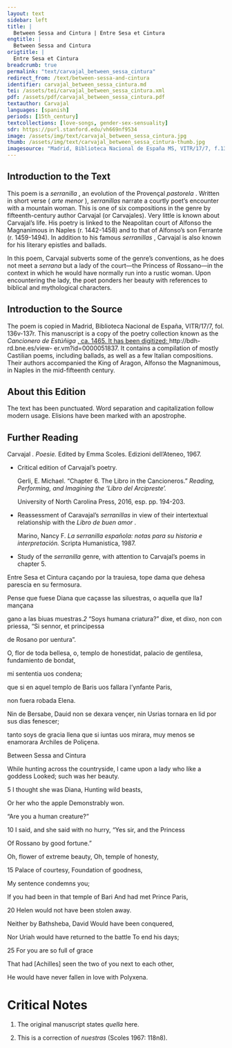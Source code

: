 ```yaml
---
layout: text
sidebar: left
title: |
  Between Sessa and Cintura | Entre Sesa et Cintura
engtitle: |
  Between Sessa and Cintura
origtitle: |
  Entre Sesa et Cintura
breadcrumb: true
permalink: "text/carvajal_between_sessa_cintura"
redirect_from: /text/between-sessa-and-cintura
identifier: carvajal_between_sessa_cintura.md
tei: /assets/tei/carvajal_between_sessa_cintura.xml
pdf: /assets/pdf/carvajal_between_sessa_cintura.pdf
textauthor: Carvajal
languages: [spanish]
periods: [15th_century]
textcollections: [love-songs, gender-sex-sensuality]
sdr: https://purl.stanford.edu/vh669nf9534
image: /assets/img/text/carvajal_between_sessa_cintura.jpg
thumb: /assets/img/text/carvajal_between_sessa_cintura-thumb.jpg
imagesource: "Madrid, Biblioteca Nacional de España MS, VITR/17/7, f.136v [Public domain]"
---
```

<h2>Introduction to the Text</h2>
<p>This poem is a <i> serranilla</i> , an evolution of the Provençal <i> pastorela</i> . Written in short verse (<i> arte menor</i> ), <i> serranillas </i> narrate a courtly poet’s encounter with a mountain woman. This is one of six compositions in the genre by fifteenth-century author Carvajal (or Carvajales). Very little is known about Carvajal’s life. His poetry is linked to the Neapolitan court of Alfonso the Magnanimous in Naples (r. 1442-1458) and to that of Alfonso’s son Ferrante (r. 1459-1494). In addition to his famous <i> serranillas</i> , Carvajal is also known for his literary epistles and ballads.</p>

<p>In this poem, Carvajal subverts some of the genre’s conventions, as he does not meet a <i> serrana </i> but a lady of the court—the Princess of Rossano—in the context in which he would have normally run into a rustic woman. Upon encountering the lady, the poet ponders her beauty with references to biblical and mythological characters.</p>

<h2>Introduction to the Source</h2>
<p>The poem is copied in Madrid, Biblioteca Nacional de España, VITR/17/7, fol. 136v-137r. This manuscript is a copy of the poetry collection known as the <i> Cancionero de Estúñiga</i> <a href="http://bdh-rd.bne.es/view-" target="_blank"> , ca. 1465. It has been digitized: </a> http://bdh-rd.bne.es/view- er.vm?id=0000051837. It contains a compilation of mostly Castilian poems, including ballads, as well as a few Italian compositions. Their authors accompanied the King of Aragon, Alfonso the Magnanimous, in Naples in the mid-fifteenth century.</p>

<h2>About this Edition</h2>
<p>The text has been punctuated. Word separation and capitalization follow modern usage. Elisions have been marked with an apostrophe.</p>

<h2>Further Reading</h2>
<p>Carvajal<i> . Poesie. </i> Edited by Emma Scoles. Edizioni dell’Ateneo, 1967.</p>
<ul id="l1">
<li data-list-text="•">
<p>Critical edition of Carvajal’s poetry.</p>
<p>Gerli, E. Michael. “Chapter 6. The Libro in the Cancioneros.” <i> Reading, Performing, and Imagining the ‘Libro del Arcipreste’.</i></p>
<p>University of North Carolina Press, 2016, esp. pp. 194-203.</p>
</li>
<li data-list-text="•">
<p>Reassessment of Caravajal’s <em>serranillas</em> in view of their intertextual relationship with the <em>Libro de buen amor</em> .</p>
<p>Marino, Nancy F. <i> La serranilla española: notas para su historia e interpretación. </i> Scripta Humanistica, 1987.</p>
</li>
<li data-list-text="•">
<p>Study of the <em>serranilla</em> genre, with attention to Carvajal’s poems in chapter 5.</p>
</li>
</ul>

<p>Entre Sesa et Cintura caçando por la trauiesa, tope dama que dehesa parescia en su fermosura.</p>

<p>Pense que fuese Diana que caçasse las siluestras, o aquella que lla<em>1</em> mançana</p>
<p>gano a las biuas muestras.<em>2</em> “Soys humana criatura?” dixe, et dixo, non con priessa, “Si sennor, et principessa</p>
<p>de Rosano por uentura”.</p>

<p>O, flor de toda bellesa, o, templo de honestidat, palacio de gentilesa, fundamiento de bondat,</p>
<p>mi sententia uos condena;</p>
<p>que si en aquel templo de Baris uos fallara l’ynfante Paris,</p>
<p>non fuera robada Elena.</p>

<p>Nin de Bersabe, Dauid non se dexara vençer, nin Usrias tornara en lid por sus dias fenescer;</p>
<p>tanto soys de gracia llena que si iuntas uos mirara, muy menos se enamorara Archiles de Poliçena.</p>
<p>Between Sessa and Cintura</p>
<p>While hunting across the countryside, I came upon a lady who like a goddess Looked; such was her beauty.</p>

<p>5 I thought she was Diana, Hunting wild beasts,</p>
<p>Or her who the apple Demonstrably won.</p>
<p>“Are you a human creature?”</p>
<p>10 I said, and she said with no hurry, “Yes sir, and the Princess</p>
<p>Of Rossano by good fortune.”</p>

<p>Oh, flower of extreme beauty, Oh, temple of honesty,</p>
<p>15 Palace of courtesy, Foundation of goodness,</p>
<p>My sentence condemns you;</p>
<p>If you had been in that temple of Bari And had met Prince Paris,</p>
<p>20 Helen would not have been stolen away.</p>

<p>Neither by Bathsheba, David Would have been conquered,</p>
<p>Nor Uriah would have returned to the battle To end his days;</p>
<p>25 For you are so full of grace</p>
<p>That had [Achilles] seen the two of you next to each other,</p>
<p>He would have never fallen in love with Polyxena.</p>

<h1>Critical Notes</h1>

<ol id="l2">
<li data-list-text="1">
<p>The original manuscript states <i> quella </i> here.</p>
</li>
<li data-list-text="2">
<p>This is a correction of <i> nuestras </i> (Scoles 1967: 118n8).</p>
</li>
</ol>
